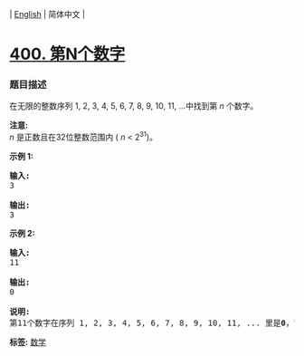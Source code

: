 | [English](README_EN.md) | 简体中文 |

# [400. 第N个数字](https://leetcode-cn.com/problems/nth-digit)
 ### 题目描述
<p>在无限的整数序列&nbsp;1, 2, 3, 4, 5, 6, 7, 8, 9, 10, 11, ...中找到第&nbsp;<em>n&nbsp;</em>个数字。</p>

<p><strong>注意:</strong><br>
<em>n&nbsp;</em>是正数且在32位整数范围内&nbsp;(&nbsp;<em>n</em> &lt; 2<sup>31</sup>)。</p>

<p><strong>示例 1:</strong></p>

<pre><strong>输入:</strong>
3

<strong>输出:</strong>
3
</pre>

<p><strong>示例 2:</strong></p>

<pre><strong>输入:</strong>
11

<strong>输出:</strong>
0

<strong>说明:</strong>
第11个数字在序列 1, 2, 3, 4, 5, 6, 7, 8, 9, 10, 11, ... 里是<strong>0</strong>，它是10的一部分。
</pre>

**标签:**  [数学](https://leetcode-cn.com/tag/math) 